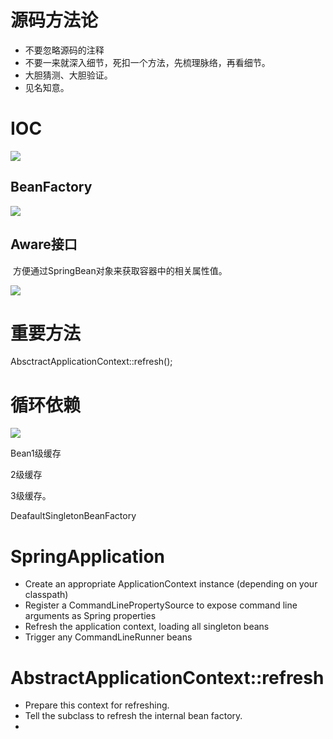 # 源码方法论

* 不要忽略源码的注释
* 不要一来就深入细节，死扣一个方法，先梳理脉络，再看细节。
* 大胆猜测、大胆验证。
* 见名知意。



# IOC



![](https://pic.imgdb.cn/item/616d8ecd2ab3f51d910d8fd0.jpg)



## BeanFactory

![](https://pic.imgdb.cn/item/616d909b2ab3f51d910f72e7.jpg)

## Aware接口

​	方便通过SpringBean对象来获取容器中的相关属性值。

![](https://pic.imgdb.cn/item/616eca832ab3f51d91f61c06.jpg)

# 重要方法

AbsctractApplicationContext::refresh();

# 循环依赖

![](https://pic.imgdb.cn/item/616ed3ea2ab3f51d91005e6b.jpg)



Bean1级缓存

2级缓存

3级缓存。

DeafaultSingletonBeanFactory

# SpringApplication

* Create an appropriate ApplicationContext instance (depending on your classpath)
* Register a CommandLinePropertySource to expose command line arguments as Spring properties
* Refresh the application context, loading all singleton beans
* Trigger any CommandLineRunner beans

# AbstractApplicationContext::refresh

* Prepare this context for refreshing.
* Tell the subclass to refresh the internal bean factory.
* 
